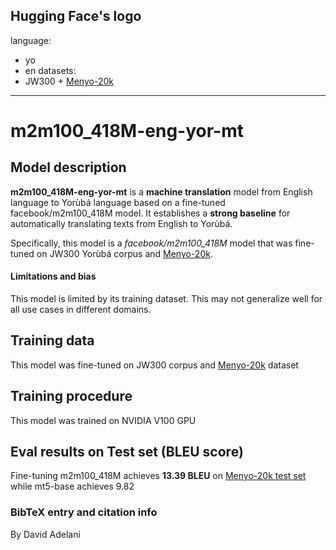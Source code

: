 Hugging Face's logo
---
language: 
- yo
- en
datasets:
- JW300 + [Menyo-20k](https://huggingface.co/datasets/menyo20k_mt)
---
# m2m100_418M-eng-yor-mt
## Model description
**m2m100_418M-eng-yor-mt** is a **machine translation** model from English language to Yorùbá language based on a fine-tuned   facebook/m2m100_418M model.  It establishes a **strong baseline** for automatically translating texts from English to Yorùbá.  

Specifically, this model is a *facebook/m2m100_418M* model that was fine-tuned on  JW300 Yorùbá corpus and [Menyo-20k](https://huggingface.co/datasets/menyo20k_mt). 

#### Limitations and bias
This model is limited by its training dataset. This may not generalize well for all use cases in different domains.  
## Training data
This model was fine-tuned on JW300 corpus and [Menyo-20k](https://huggingface.co/datasets/menyo20k_mt) dataset

## Training procedure
This model was trained on NVIDIA V100 GPU

## Eval results on Test set (BLEU score)
Fine-tuning m2m100_418M achieves **13.39 BLEU** on [Menyo-20k test set](https://arxiv.org/abs/2103.08647) while mt5-base achieves 9.82

### BibTeX entry and citation info
By David Adelani
```

```


